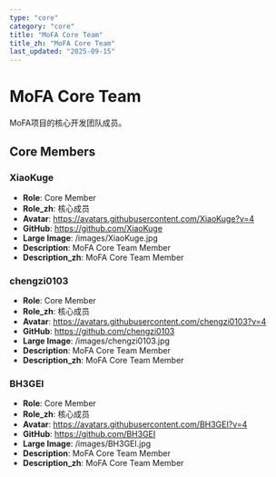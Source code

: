 ```yaml
---
type: "core"
category: "core"
title: "MoFA Core Team"
title_zh: "MoFA Core Team"
last_updated: "2025-09-15"
---
```


# MoFA Core Team

MoFA项目的核心开发团队成员。

## Core Members

### XiaoKuge
- **Role**: Core Member
- **Role_zh**: 核心成员
- **Avatar**: https://avatars.githubusercontent.com/XiaoKuge?v=4
- **GitHub**: https://github.com/XiaoKuge
- **Large Image**: /images/XiaoKuge.jpg
- **Description**: MoFA Core Team Member
- **Description_zh**: MoFA Core Team Member

### chengzi0103
- **Role**: Core Member
- **Role_zh**: 核心成员
- **Avatar**: https://avatars.githubusercontent.com/chengzi0103?v=4
- **GitHub**: https://github.com/chengzi0103
- **Large Image**: /images/chengzi0103.jpg
- **Description**: MoFA Core Team Member
- **Description_zh**: MoFA Core Team Member

### BH3GEI
- **Role**: Core Member
- **Role_zh**: 核心成员
- **Avatar**: https://avatars.githubusercontent.com/BH3GEI?v=4
- **GitHub**: https://github.com/BH3GEI
- **Large Image**: /images/BH3GEI.jpg
- **Description**: MoFA Core Team Member
- **Description_zh**: MoFA Core Team Member
